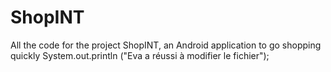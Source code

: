 # ShopINT
All the code for the project ShopINT, an Android application to go shopping quickly
System.out.println ("Eva a réussi à modifier le fichier");
